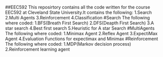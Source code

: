 ##EEC592
This reposirtory contains all the code written for the course EEC592 at Cleveland State University.It contains the following:
1.Search
2.Multi Agents
3.Reinforcement
4.Classification
#Search
The following where coded:
1.BFS(Breath First Search)
2.DFS(Deapth First Search)
3.A star search
4.Best first search
5.Heuristic for A star Search
#MultiAgents
The following where coded:
1.Minimax Agent
2.Reflex Agent
3.ExpectiMax Agent
4.Evaluation Functions for expectimax and Minimax
#Reinforcement
The following where coded:
1.MDP(Markov decision process)
2.Reinforcement learning agent
